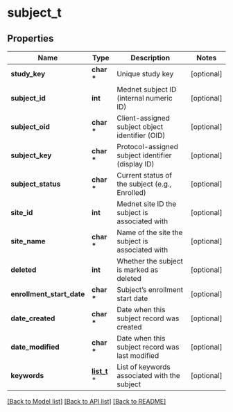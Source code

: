 # subject_t

## Properties
Name | Type | Description | Notes
------------ | ------------- | ------------- | -------------
**study_key** | **char \*** | Unique study key | [optional] 
**subject_id** | **int** | Mednet subject ID (internal numeric ID) | [optional] 
**subject_oid** | **char \*** | Client-assigned subject object identifier (OID) | [optional] 
**subject_key** | **char \*** | Protocol-assigned subject identifier (display ID) | [optional] 
**subject_status** | **char \*** | Current status of the subject (e.g., Enrolled) | [optional] 
**site_id** | **int** | Mednet site ID the subject is associated with | [optional] 
**site_name** | **char \*** | Name of the site the subject is associated with | [optional] 
**deleted** | **int** | Whether the subject is marked as deleted | [optional] 
**enrollment_start_date** | **char \*** | Subject’s enrollment start date | [optional] 
**date_created** | **char \*** | Date when this subject record was created | [optional] 
**date_modified** | **char \*** | Date when this subject record was last modified | [optional] 
**keywords** | [**list_t**](keyword.md) \* | List of keywords associated with the subject | [optional] 

[[Back to Model list]](../README.md#documentation-for-models) [[Back to API list]](../README.md#documentation-for-api-endpoints) [[Back to README]](../README.md)


